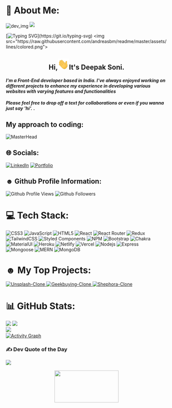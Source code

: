<!-- - 👋 Hi, I’m @Deepak-197
- 👀 I’m interested in ...
- 🌱 I’m currently learning ...
- 💞️ I’m looking to collaborate on ...
- 📫 How to reach me ... -->

<!---
Deepak-197/Deepak-197 is a ✨ special ✨ repository because its `README.md` (this file) appears on your GitHub profile.
You can click the Preview link to take a look at your changes.
--->

# 💫 About Me:
<img align='center' src='https://camo.githubusercontent.com/d0179193dd9d1ded63f03b52c0334ac03417c7c73d6e6bb5c6fb3fa6cca736bd/68747470733a2f2f63646e2e6472696262626c652e636f6d2f75736572732f32343731312f73637265656e73686f74732f333838363030322f66616c636f6e5f70657273697374656e745f636f6e6e656374696f6e5f32782e676966' alt='dev_img' width='100%' height="400px" />
<img src="https://raw.githubusercontent.com/andreasbm/readme/master/assets/lines/colored.png">

[![Typing SVG](https://readme-typing-svg.herokuapp.com?font=Fira+Code&size=25&pause=1000&color=8230C6&width=435&lines=Hi!+It's+Deepak+Soni;Full+Stack+MERN+Developer;)](https://git.io/typing-svg)
<img src="https://raw.githubusercontent.com/andreasbm/readme/master/assets/lines/colored.png">
<h2 align='center'>Hi,<img src="https://raw.githubusercontent.com/ABSphreak/ABSphreak/master/gifs/Hi.gif" width="35">It's Deepak Soni.</h2>

<h4>
  <i>I'm a Front-End developer based in India. I've always enjoyed working on different projects to enhance my experience in developing various websites with varying features and functionalities</i>
</h4>
<h4>
  <i>Please feel free to drop off a text for collaborations or even if you wanna just say 'hi'.</i>
.</h4>

## My approach to coding:

![MasterHead](https://dezinebrainz.com/images/web-design-gif.gif)

## 🌐 Socials:
[![LinkedIn](https://img.shields.io/badge/LinkedIn-0077B5?style=for-the-badge&logo=linkedin&logoColor=white)](https://www.linkedin.com/in/deepak-soni-5b158a158) 
[![Portfolio](https://img.shields.io/badge/Portfolio-18A303?style=for-the-badge&logo=ionic&logoColor=white)](https://deepak-197.github.io/)

## ☻ Github Profile Information:
![Github Profile Views](https://komarev.com/ghpvc/?username=Deepak-197&label=Profile%20views&color=0e75b6&style=flat)
![Github Followers](https://img.shields.io/github/followers/Deepak-197?label=Followers&style=social)

# 💻 Tech Stack:
![CSS3](https://img.shields.io/badge/css3-%231572B6.svg?style=for-the-badge&logo=css3&logoColor=white) ![JavaScript](https://img.shields.io/badge/javascript-%23323330.svg?style=for-the-badge&logo=javascript&logoColor=%23F7DF1E)  ![HTML5](https://img.shields.io/badge/html5-%23E34F26.svg?style=for-the-badge&logo=html5&logoColor=white) ![React](https://img.shields.io/badge/react-%2320232a.svg?style=for-the-badge&logo=react&logoColor=%2361DAFB)  ![React Router](https://img.shields.io/badge/React_Router-CA4245?style=for-the-badge&logo=react-router&logoColor=white) ![Redux](https://img.shields.io/badge/redux-%23593d88.svg?style=for-the-badge&logo=redux&logoColor=white)  ![TailwindCSS](https://img.shields.io/badge/tailwindcss-%2338B2AC.svg?style=for-the-badge&logo=tailwind-css&logoColor=white) ![Styled Components](https://img.shields.io/badge/styled--components-DB7093?style=for-the-badge&logo=styled-components&logoColor=white) ![NPM](https://img.shields.io/badge/NPM-%23000000.svg?style=for-the-badge&logo=npm&logoColor=white)  ![Bootstrap](https://img.shields.io/badge/Bootstrap-%23000000.svg?style=for-the-badge&logo=Bootstrap&logoColor=green)   ![Chakra](https://img.shields.io/badge/chakra-%234ED1C5.svg?style=for-the-badge&logo=chakraui&logoColor=white) ![MaterialUI](https://img.shields.io/badge/Material%20UI-007FFF?style=for-the-badge&logo=mui&logoColor=white) ![Heroku](https://img.shields.io/badge/heroku-%23430098.svg?style=for-the-badge&logo=heroku&logoColor=white) ![Netlify](https://img.shields.io/badge/netlify-%23000000.svg?style=for-the-badge&logo=netlify&logoColor=#00C7B7) ![Vercel](https://img.shields.io/badge/vercel-%23000000.svg?style=for-the-badge&logo=vercel&logoColor=white) ![Nodejs](https://img.shields.io/badge/Nodejs-%23000000.svg?style=for-the-badge&logo=Nodejs&logoColor=#049852) ![Express](https://img.shields.io/badge/Express-%23000000.svg?style=for-the-badge&logo=Express&logoColor=blue)  ![Mongoose](https://img.shields.io/badge/Mongoose-%23000000.svg?style=for-the-badge&logo=Mongoose&logoColor=green) ![MERN](https://img.shields.io/badge/MERN-%23000000.svg?style=for-the-badge&logo=MERN&logoColor=green) ![MongoDB](https://img.shields.io/badge/MongoDB-%23000000.svg?style=for-the-badge&logo=MongoDB&logoColor=green)  

# ☻ My Top Projects:
<a href="https://github.com/Anandgupta09070/earsplitting-ring-5086" target="blank">
   <img src="https://img.shields.io/static/v1?style=for-the-badge&message=UnSplash%20Clone&color=845422&logo=Unsplash&logoColor=FFFFFF&label=" alt="Unsplash-Clone" />
</a>
<a href="https://github.com/GAUTAMDEORAZZ/project-GreekShoping" target="blank">
   <img src="https://img.shields.io/static/v1?style=for-the-badge&message=Geekbuying Clone&color=1BB91F&logo=Geekbuying&logoColor=FFFFFF&label=" alt="Geekbuying-Clone" />
</a>
<a href="https://github.com/Deepak-197/Project-Sephora--C-W-Indivisual-Project-Sephora-June-2022-" target="blank">
   <img src="https://img.shields.io/static/v1?style=for-the-badge&message=Shephora Womens Makeup Clone&color=FD3A5C&logo=BBW&logoColor=FFFFFF&label=" alt="Shephora-Clone" />
</a>

# 📊 GitHub Stats:
![](https://github-readme-stats.vercel.app/api?username=Deepak-197&theme=red&hide_border=false&include_all_commits=true&count_private=true)
![](https://github-readme-streak-stats.herokuapp.com/?user=Deepak-197&theme=red&hide_border=false&include_all_commits=true&count_private=true)<br/>
![](https://github-readme-stats.vercel.app/api/top-langs/?username=Deepak-197&theme=red&hide_border=false&include_all_commits=true&count_private=true&layout=compact)<br/>
<a href="https://github.com/Deepak-197/github-readme-activity-graph"><img alt="Activity Graph" src="https://activity-graph.herokuapp.com/graph?username=Deepak-197&bg_color=151515&color=FA8B00&line=5BCDEC&point=FFFFFF&hide_border=true" /></a>

### ✍️ Dev Quote of the Day
![](https://quotes-github-readme.vercel.app/api?type=horizontal&theme=dark)
<p align="center">
  <img width="200" height="100" src="https://math.sun.ac.za/prodinger/thanks.gif">
</p>
